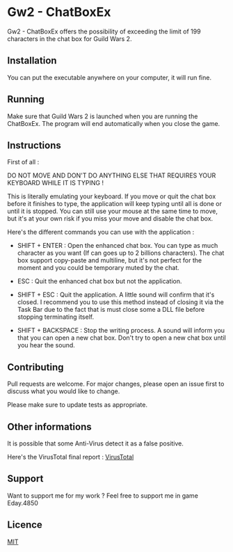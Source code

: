 # Gw2 - ChatBoxEx

Gw2 - ChatBoxEx offers the possibility of exceeding the limit of 199 characters in the chat box for Guild Wars 2. 

## Installation

You can put the executable anywhere on your computer, it will run fine.

## Running

Make sure that Guild Wars 2 is launched when you are running the ChatBoxEx. The program will end automatically when you close the game.

## Instructions

First of all :

DO NOT MOVE AND DON'T DO ANYTHING ELSE THAT REQUIRES YOUR KEYBOARD WHILE IT IS TYPING !

This is literally emulating your keyboard. If you move or quit the chat box before it finishes to type, the application will keep typing until all is done or until it is stopped.
You can still use your mouse at the same time to move, but it's at your own risk if you miss your move and disable the chat box.

Here's the different commands you can use with the application :

- SHIFT + ENTER : Open the enhanced chat box. You can type as much character as you want (If can goes up to 2 billions characters). The chat box support copy-paste and multiline, but it's not perfect for the moment and you could be temporary muted by the chat.

- ESC : Quit the enhanced chat box but not the application.

- SHIFT + ESC : Quit the application. A little sound will confirm that it's closed. I recommend you to use this method instead of closing it via the Task Bar due to the fact that is must close some a DLL file before stopping terminating itself.

- SHIFT + BACKSPACE : Stop the writing process. A sound will inform you that you can open a new chat box. Don't try to open a new chat box until you hear the sound.

## Contributing
Pull requests are welcome. For major changes, please open an issue first to discuss what you would like to change.

Please make sure to update tests as appropriate.

## Other informations

It is possible that some Anti-Virus detect it as a false positive.

Here's the VirusTotal final report : [VirusTotal](https://www.virustotal.com/gui/file/f06530f33b019afe438d58317f5905fa670c256347bb5459d8f10804a902c6a5/detection)

## Support

Want to support me for my work ? Feel free to support me in game Eday.4850

## Licence
[MIT](https://choosealicense.com/licenses/mit/)

